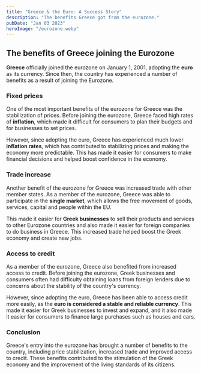 ```yaml
---
title: "Greece & the Euro: A Success Story"
description: "The benefits Greece got from the eurozone."
pubDate: "Jan 03 2023"
heroImage: "/eurozone.webp"
---
```


## The benefits of Greece joining the Eurozone

**Greece** officially joined the eurozone on January 1, 2001, adopting the **euro** as its currency. Since then, the country has experienced a number of benefits as a result of joining the Eurozone.

### Fixed prices

One of the most important benefits of the eurozone for Greece was the stabilization of prices. Before joining the eurozone, Greece faced high rates of **inflation**, which made it difficult for consumers to plan their budgets and for businesses to set prices.

However, since adopting the euro, Greece has experienced much lower **inflation rates**, which has contributed to stabilizing prices and making the economy more predictable. This has made it easier for consumers to make financial decisions and helped boost confidence in the economy.

### Trade increase

Another benefit of the eurozone for Greece was increased trade with other member states. As a member of the eurozone, Greece was able to participate in the **single market**, which allows the free movement of goods, services, capital and people within the EU.

This made it easier for **Greek businesses** to sell their products and services to other Eurozone countries and also made it easier for foreign companies to do business in Greece. This increased trade helped boost the Greek economy and create new jobs.

### Access to credit

As a member of the eurozone, Greece also benefited from increased access to credit. Before joining the eurozone, Greek businesses and consumers often had difficulty obtaining loans from foreign lenders due to concerns about the stability of the country's currency.

However, since adopting the euro, Greece has been able to access credit more easily, as the **euro is considered a stable and reliable currency**. This made it easier for Greek businesses to invest and expand, and it also made it easier for consumers to finance large purchases such as houses and cars.

### Conclusion

Greece's entry into the eurozone has brought a number of benefits to the country, including price stabilization, increased trade and improved access to credit. These benefits contributed to the stimulation of the Greek economy and the improvement of the living standards of its citizens.